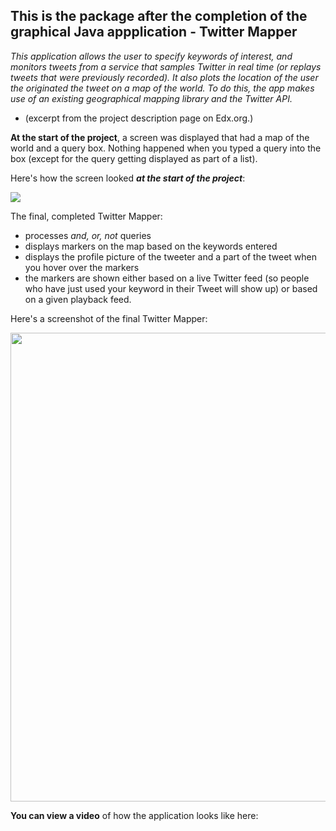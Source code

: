 ## This is the package after the completion of the graphical Java appplication - Twitter Mapper

<i>This application allows the user to specify keywords of interest, and monitors tweets from a service that samples Twitter in real time (or replays tweets that were previously recorded). It also plots the location of the user the originated the tweet on a map of the world. To do this, the app makes use of an existing geographical mapping library and the Twitter API.</i>

- (excerpt from the project description page on Edx.org.)

<b>At the start of the project</b>, a screen was displayed that had a map of the world and a query box. Nothing happened when you typed a query into the box (except for the query getting displayed as part of a list).

Here's how the screen looked <b><i>at the start of the project</i></b>:

<img src = "https://oi594.photobucket.com/albums/tt22/meghufree/Twitter_Mapper_Starter_Screenshot.png?t=1562384052">

The final, completed Twitter Mapper:
 
- processes <i>and, or, not</i> queries
- displays markers on the map based on the keywords entered 
- displays the profile picture of the tweeter and a part of the tweet when you hover over the markers
- the markers are shown either based on a live Twitter feed (so people who have just used your keyword in their Tweet will show up) or based on a given playback feed.

Here's a screenshot of the final Twitter Mapper:

<img src = "https://oi594.photobucket.com/albums/tt22/meghufree/Twitter-mapper-final-screenshot.png" width=750>

<b>You can view a video</b> of how the application looks like here:

